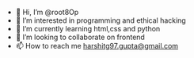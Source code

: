 - 👋 Hi, I’m @root8Op
- 👀 I’m interested in programming and ethical hacking
- 🌱 I’m currently learning html,css and python
- 💞️ I’m looking to collaborate on frontend
- 📫 How to reach me harshitg97.gupta@gmail.com

<!---
root8Op/root8Op is a ✨ special ✨ repository because its `README.md` (this file) appears on your GitHub profile.
You can click the Preview link to take a look at your changes.
--->
